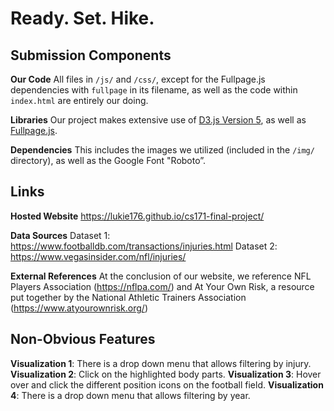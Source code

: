 # Ready. Set. Hike.

## Submission Components
**Our Code**
All files in `/js/` and `/css/`, except for the Fullpage.js dependencies with `fullpage` in its filename, as well as the code within `index.html` are entirely our doing.

**Libraries**
Our project makes extensive use of [D3.js Version 5](https://d3js.org/), as well as [Fullpage.js](https://alvarotrigo.com/fullPage/).

**Dependencies**
This includes the images we utilized (included in the `/img/` directory), as well as the Google Font "Roboto”.

## Links
**Hosted Website**
https://lukie176.github.io/cs171-final-project/

**Data Sources**
Dataset 1: https://www.footballdb.com/transactions/injuries.html
Dataset 2: https://www.vegasinsider.com/nfl/injuries/

**External References**
At the conclusion of our website, we reference NFL Players Association (https://nflpa.com/) and At Your Own Risk, a resource put together by the National Athletic Trainers Association (https://www.atyourownrisk.org/)

## Non-Obvious Features
**Visualization 1**: There is a drop down menu that allows filtering by injury.
**Visualization 2**: Click on the highlighted body parts.
**Visualization 3**: Hover over and click the different position icons on the football field.
**Visualization 4**: There is a drop down menu that allows filtering by year.
